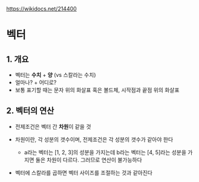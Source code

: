 https://wikidocs.net/214400

# 벡터

## 1. 개요

- 벡터는 **수치** + **양** (vs 스칼라는 수치)
- 얼마나? + 어디로?
- 보통 표기할 때는 문자 위의 화살표 혹은 볼드체, 시작점과 끝점 위의 화살표

## 2. 벡터의 연산

- 전제조건은 벡터 간 **차원**이 같을 것
- 차원이란, 각 성분의 갯수이며, 전제조건은 각 성분의 갯수가 같아야 한다

  - a라는 벡터는 [1, 2, 3]의 성분을 가지는데 b라는 벡터는 [4, 5]라는 성분을 가지면 둘은 차원이 다르다. 그러므로 연산이 불가능하다
- 벡터에 스칼라를 곱하면 벡터 사이즈를 조절하는 것과 같아진다